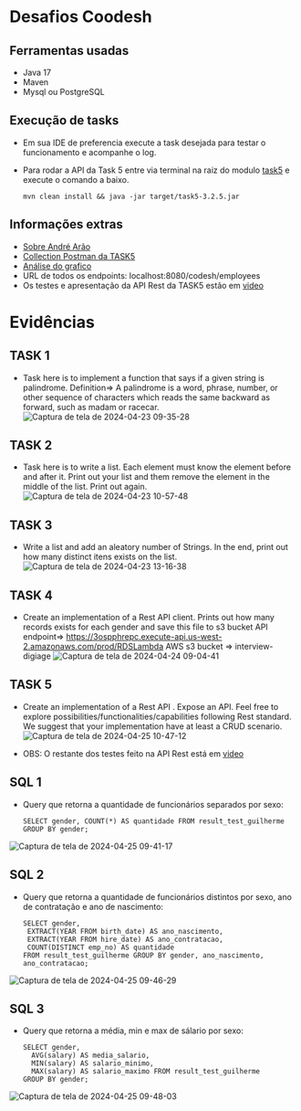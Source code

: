 # Desafios Coodesh

## Ferramentas usadas 
    
- Java 17
- Maven 
- Mysql ou PostgreSQL

## Execução de tasks
- Em sua IDE de preferencia execute a task desejada para testar o funcionamento e acompanhe o log.
- Para rodar a API da Task 5 entre via terminal na raiz do modulo [task5](./task5) e execute o comando a baixo.

      mvn clean install && java -jar target/task5-3.2.5.jar

## Informações extras

- [Sobre André Arão](./sobreAndreArao.txt)
- [Collection Postman da TASK5](./postman/codesh.postman_collection.json)
- [Análise do grafico](./graficos)
- URL de todos os endpoints: localhost:8080/codesh/employees
- Os testes e apresentação da API Rest da TASK5 estão em [video](./video/video-task5.mp4)

# Evidências

## TASK 1 
- Task here is to implement a function that says if a given string is palindrome.
Definition=> A palindrome is a word, phrase, number, or other sequence of characters which reads the same backward as forward, such as madam or racecar.
![Captura de tela de 2024-04-23 09-35-28](https://github.com/andre-arao/coodesh/assets/99445336/b4ddc36e-dbf3-4e56-9367-fbfac0cc938c)

## TASK 2
- Task here is to write a list. Each element must know the element before and
 after it. Print out your list and them remove the element in the middle of
 the list. Print out again.
![Captura de tela de 2024-04-23 10-57-48](https://github.com/andre-arao/coodesh/assets/99445336/e823c6fb-5c4d-4ae5-ad1c-d916aa7264cd)

## TASK 3
- Write a list and add an aleatory number of Strings. In the end, print out how
 many distinct itens exists on the list.
![Captura de tela de 2024-04-23 13-16-38](https://github.com/andre-arao/coodesh/assets/99445336/38285860-aab5-4934-b1fa-74aae908a0b6)

## TASK 4
- Create an implementation of a Rest API client.
Prints out how many records exists for each gender and save this file to s3 bucket
API endpoint=> https://3ospphrepc.execute-api.us-west-2.amazonaws.com/prod/RDSLambda AWS s3 bucket => interview-digiage
![Captura de tela de 2024-04-24 09-04-41](https://github.com/andre-arao/coodesh/assets/99445336/c92a1858-2d37-46b3-890f-1c1a538b3fb2)

## TASK 5
- Create an implementation of a Rest API .
 Expose an API. Feel free to explore possibilities/functionalities/capabilities following Rest standard.
 We suggest that your implementation have at least a CRUD scenario.
![Captura de tela de 2024-04-25 10-47-12](https://github.com/andre-arao/coodesh/assets/99445336/29607cc1-fb77-43dc-bb50-eac6bfe16224)

- OBS: O restante dos testes feito na API Rest está em [video](./video/video-task5.mp4)

## SQL 1
- Query que retorna a quantidade de funcionários separados por sexo:

      SELECT gender, COUNT(*) AS quantidade FROM result_test_guilherme GROUP BY gender;

![Captura de tela de 2024-04-25 09-41-17](https://github.com/andre-arao/coodesh/assets/99445336/6e79503e-79d4-463b-bb85-338136eaeb44)

## SQL 2
- Query que retorna a quantidade de funcionários distintos por sexo, ano de contratação e ano de nascimento:

      SELECT gender,
       EXTRACT(YEAR FROM birth_date) AS ano_nascimento,
       EXTRACT(YEAR FROM hire_date) AS ano_contratacao,
       COUNT(DISTINCT emp_no) AS quantidade
      FROM result_test_guilherme GROUP BY gender, ano_nascimento, ano_contratacao;
  
![Captura de tela de 2024-04-25 09-46-29](https://github.com/andre-arao/coodesh/assets/99445336/2484cf4b-c873-43df-ab34-412ac0c11e40)

## SQL 3
- Query que retorna a média, min e max de sálario por sexo:

      SELECT gender,
        AVG(salary) AS media_salario,
        MIN(salary) AS salario_minimo,
        MAX(salary) AS salario_maximo FROM result_test_guilherme
      GROUP BY gender;
  
![Captura de tela de 2024-04-25 09-48-03](https://github.com/andre-arao/coodesh/assets/99445336/cac09295-b074-41ac-88db-89163902e22b)
